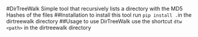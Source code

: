 #DirTreeWalk
Simple tool that recursively lists a directory with the MD5 Hashes of the files
##Installation
to install this tool run `pip install .`in the dirtreewalk directory
##Usage
to use DirTreeWalk use the shortcut `dtw <path>` in the dirtreewalk directory

